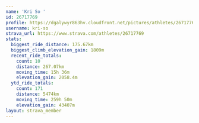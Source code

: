 ```yaml
---
name: 'Kri So '
id: 26717769
profile: https://dgalywyr863hv.cloudfront.net/pictures/athletes/26717769/7761026/14/large.jpg
username: kri-so
strava_url: https://www.strava.com/athletes/26717769
stats:
  biggest_ride_distance: 175.67km
  biggest_climb_elevation_gain: 1809m
  recent_ride_totals:
    count: 10
    distance: 267.07km
    moving_time: 15h 36m
    elevation_gain: 2058.4m
  ytd_ride_totals:
    count: 171
    distance: 5474km
    moving_time: 259h 50m
    elevation_gain: 43407m
layout: strava_member
--- 
```

